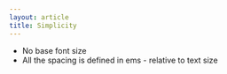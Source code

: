 ```yaml
---
layout: article
title: Simplicity
---
```


- No base font size
- All the spacing is defined in ems - relative to text size
